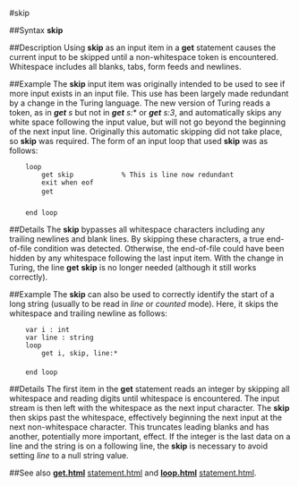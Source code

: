 
#skip

##Syntax
**skip**



##Description
Using **skip** as an input item in a **get** statement causes the current input to be skipped until a non-whitespace token is encountered. Whitespace includes all blanks, tabs, form feeds and newlines.



##Example
The **skip** input item was originally intended to be used to see if more input exists in an input file. This use has been largely made redundant by a change in the Turing language. The new version of Turing reads a token, as in ***get** s* but not in ***get** s:** or ***get** s:3*, and automatically skips any white space following the input value, but will not go beyond the beginning of the next input line. Originally this automatic skipping did not take place, so **skip** was required. The form of an input loop that used **skip** was as follows:


        loop
            get skip            % This is line now redundant
            exit when eof
            get 
            
        end loop
##Details
The **skip** bypasses all whitespace characters including any trailing newlines and blank lines. By skipping these characters, a true end-of-file condition was detected. Otherwise, the end-of-file could have been hidden by any whitespace following the last input item. With the change in Turing, the line **get** **skip** is no longer needed (although it still works correctly).



##Example
The **skip** can also be used to correctly identify the start of a long string (usually to be read in *line* or *counted* mode). Here, it skips the whitespace and trailing newline as follows:


        var i : int
        var line : string
        loop
            get i, skip, line:*
            
        end loop
##Details
The first item in the **get** statement reads an integer by skipping all whitespace and reading digits until whitespace is encountered. The input stream is then left with the whitespace as the next input character. The **skip** then skips past the whitespace, effectively beginning the next input at the next non-whitespace character. This truncates leading blanks and has another, potentially more important, effect. If the integer is the last data on a line and the string is on a following line, the **skip** is necessary to avoid setting *line* to a null string value.



##See also
**[get.html](get)** [statement.html](statement) and **[loop.html](loop)** [statement.html](statement).


